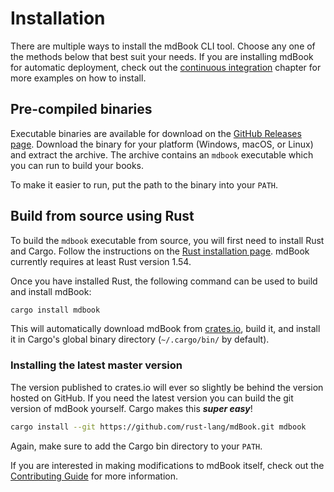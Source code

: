 # Installation

There are multiple ways to install the mdBook CLI tool.
Choose any one of the methods below that best suit your needs.
If you are installing mdBook for automatic deployment, check out the [continuous integration] chapter for more examples on how to install.

[continuous integration]: ../continuous-integration.md

## Pre-compiled binaries

Executable binaries are available for download on the [GitHub Releases page][releases].
Download the binary for your platform (Windows, macOS, or Linux) and extract the archive.
The archive contains an `mdbook` executable which you can run to build your books.

To make it easier to run, put the path to the binary into your `PATH`.

[releases]: https://github.com/rust-lang/mdBook/releases

## Build from source using Rust

To build the `mdbook` executable from source, you will first need to install Rust and Cargo.
Follow the instructions on the [Rust installation page].
mdBook currently requires at least Rust version 1.54.

Once you have installed Rust, the following command can be used to build and install mdBook:

```sh
cargo install mdbook
```

This will automatically download mdBook from [crates.io], build it, and install it in Cargo's global binary directory (`~/.cargo/bin/` by default).

[Rust installation page]: https://www.rust-lang.org/tools/install
[crates.io]: https://crates.io/

### Installing the latest master version

The version published to crates.io will ever so slightly be behind the version hosted on GitHub.
If you need the latest version you can build the git version of mdBook yourself.
Cargo makes this ***super easy***!

```sh
cargo install --git https://github.com/rust-lang/mdBook.git mdbook
```

Again, make sure to add the Cargo bin directory to your `PATH`.

If you are interested in making modifications to mdBook itself, check out the [Contributing Guide] for more information.

[Contributing Guide]: https://github.com/rust-lang/mdBook/blob/master/CONTRIBUTING.md
